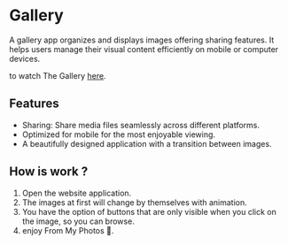 # Gallery

A gallery app organizes and displays images offering sharing features. It helps users manage their visual content efficiently on mobile or computer devices.

to watch The Gallery [here](https://chananelazenkot.github.io/The-Gallery/).

## Features

- Sharing: Share media files seamlessly across different platforms.
- Optimized for mobile for the most enjoyable viewing.
- A beautifully designed application with a transition between images.

## How is work ?

1. Open the website application.
2. The images at first will change by themselves with animation.
3. You have the option of buttons that are only visible when you click on the image, so you can browse.
4. enjoy From My Photos 📸.